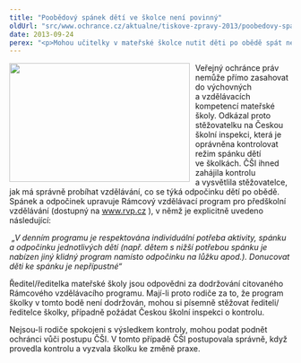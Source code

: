 ```yaml
---
title: "Poobědový spánek dětí ve školce není povinný"
oldUrl: "src/www.ochrance.cz/aktualne/tiskove-zpravy-2013/poobedovy-spanek-deti-ve-skolce-neni-povinny"
date: 2013-09-24
perex: "<p>Mohou učitelky v mateřské školce nutit děti po obědě spát nebo ležet v postýlce? Zástupce veřejného ochránce práv obdržel dotaz, který poukazoval na praxi školek po obědě děti uložit na lehátko, kde musí 90 minut ležet, i když nespí. Mají pak mnohdy problém usnout večer. Podle stěžovatelky se tak i zbytečně utlumují děti přirozeně aktivní, zvídavé a tvořivé, které by před poledním spánkem daly přednost nějaké klidné činnosti.</p>"
---
```


<!-- imported from the old website -->

<p><img src="https://www.ochrance.cz/uploads/RTEmagicC_spici.jpg.jpg" style="PADDING-RIGHT: 10px; FLOAT: left" height="212" width="322" alt="" />Veřejný ochránce práv nemůže přímo zasahovat do výchovných a vzdělávacích kompetencí mateřské školy. Odkázal proto stěžovatelku na Českou školní inspekci, která je oprávněna kontrolovat režim spánku dětí ve školkách. ČŠI ihned zahájila kontrolu a vysvětlila stěžovatelce, jak má správně probíhat vzdělávání, co se týká odpočinku dětí po obědě. Spánek a odpočinek upravuje Rámcový vzdělávací program pro předškolní vzdělávání (dostupný na <a title="Otevření do nového okna" href="http://www.rvp.cz/" target="_blank">www.rvp.cz</a> <img alt="" src="https://www.ochrance.cz/typo3/ext/od_linkdesc/icons/external.gif" class="od_linkdesc_icon_external" />), v němž je explicitně uvedeno následující:</p><p><em> „V denním programu je respektována individuální potřeba aktivity, spánku a odpočinku jednotlivých dětí (např. dětem s nižší potřebou spánku je nabízen jiný klidný program namísto odpočinku na lůžku apod.). Donucovat děti ke spánku je nepřípustné“</em></p><p>Ředitel/ředitelka mateřské školy jsou odpovědni za dodržování citovaného Rámcového vzdělávacího programu. Mají-li proto rodiče za to, že program školky v tomto bodě není dodržován, mohou si písemně stěžovat řediteli/ředitelce školky, případně požádat Českou školní inspekci o kontrolu. </p><p>Nejsou-li rodiče spokojeni s výsledkem kontroly, mohou podat podnět ochránci vůči postupu ČŠI. V tomto případě ČŠI postupovala správně, když provedla kontrolu a vyzvala školku ke změně praxe.</p>
